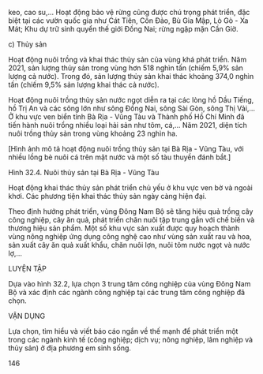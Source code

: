keo, cao su,... Hoạt động bảo vệ rừng cũng được chú trọng phát triển, đặc biệt tại các vườn quốc gia như Cát Tiên, Côn Đảo, Bù Gia Mập, Lò Gò - Xa Mát; Khu dự trữ sinh quyển thế giới Đồng Nai; rừng ngập mặn Cần Giờ.

c) Thủy sản

Hoạt động nuôi trồng và khai thác thủy sản của vùng khá phát triển. Năm 2021, sản lượng thủy sản trong vùng hơn 518 nghìn tấn (chiếm 5,9% sản lượng cả nước). Trong đó, sản lượng thủy sản khai thác khoảng 374,0 nghìn tấn (chiếm 9,5% sản lượng khai thác cả nước).

Hoạt động nuôi trồng thủy sản nước ngọt diễn ra tại các lòng hồ Dầu Tiếng, hồ Trị An và các sông lớn như sông Đồng Nai, sông Sài Gòn, sông Thị Vải,... Ở khu vực ven biển tỉnh Bà Rịa - Vũng Tàu và Thành phố Hồ Chí Minh đã tiến hành nuôi trồng nhiều loại hải sản như tôm, cá,... Năm 2021, diện tích nuôi trồng thủy sản trong vùng khoảng 23 nghìn ha.

[Hình ảnh mô tả hoạt động nuôi trồng thủy sản tại Bà Rịa - Vũng Tàu, với nhiều lồng bè nuôi cá trên mặt nước và một số tàu thuyền đánh bắt.]

Hình 32.4. Nuôi thủy sản tại Bà Rịa - Vũng Tàu

Hoạt động khai thác thủy sản phát triển chủ yếu ở khu vực ven bờ và ngoài khơi. Các phương tiện khai thác thủy sản ngày càng hiện đại.

Theo định hướng phát triển, vùng Đông Nam Bộ sẽ tăng hiệu quả trồng cây công nghiệp, cây ăn quả, phát triển chăn nuôi tập trung gắn với chế biến và thương hiệu sản phẩm. Một số khu vực sản xuất được quy hoạch thành vùng nông nghiệp ứng dụng công nghệ cao như vùng sản xuất rau và hoa, sản xuất cây ăn quả xuất khẩu, chăn nuôi lợn, nuôi tôm nước ngọt và nước lợ,...

LUYỆN TẬP

Dựa vào hình 32.2, lựa chọn 3 trung tâm công nghiệp của vùng Đông Nam Bộ và xác định các ngành công nghiệp tại các trung tâm công nghiệp đã chọn.

VẬN DỤNG

Lựa chọn, tìm hiểu và viết báo cáo ngắn về thế mạnh để phát triển một trong các ngành kinh tế (công nghiệp; dịch vụ; nông nghiệp, lâm nghiệp và thủy sản) ở địa phương em sinh sống.

146